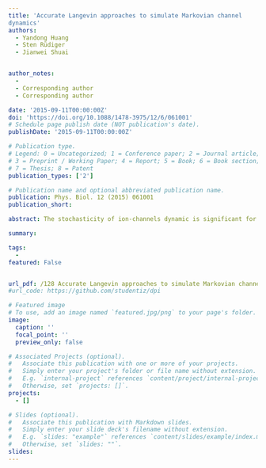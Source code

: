 ```yaml
---
title: 'Accurate Langevin approaches to simulate Markovian channel
dynamics'
authors:
  - Yandong Huang
  - Sten Rüdiger
  - Jianwei Shuai


author_notes:  
  - 
  - Corresponding author
  - Corresponding author

date: '2015-09-11T00:00:00Z'
doi: 'https://doi.org/10.1088/1478-3975/12/6/061001'
# Schedule page publish date (NOT publication's date).
publishDate: '2015-09-11T00:00:00Z'

# Publication type.
# Legend: 0 = Uncategorized; 1 = Conference paper; 2 = Journal article;
# 3 = Preprint / Working Paper; 4 = Report; 5 = Book; 6 = Book section;
# 7 = Thesis; 8 = Patent
publication_types: ['2']

# Publication name and optional abbreviated publication name.
publication: Phys. Biol. 12 (2015) 061001
publication_short: 

abstract: The stochasticity of ion-channels dynamic is significant for physiological processes on neuronal cell membranes. Microscopic simulations of the ion-channel gating with Markov chains can be considered to be an accurate standard. However, such Markovian simulations are computationally demanding for membrane areas of physiologically relevant sizes, which makes the noise-approximating or Langevin equation methods advantageous in many cases. In this review, we discuss the Langevin-like approaches, including the channel-based and simplified subunit-based stochastic differential equations proposed by Fox and Lu, and the effective Langevin approaches in which colored noise is added to deterministic differential equations. In the framework of Fox and Lu's classical models, several variants of numerical algorithms, which have been recently developed to improve accuracy as well as efficiency, are also discussed. Through the comparison of different simulation algorithms of ion-channel noise with the standard Markovian simulation, we aim to reveal the extent to which the existing Langevin-like methods approximate results using Markovian methods. Open questions for future studies are also discussed.

summary: 

tags:
  - 
featured: False


url_pdf: /128 Accurate Langevin approaches to simulate Markovian channel dynamics/128 Accurate Langevin approaches to simulate Markovian channel dynamics.pdf
#url_code: https://github.com/studentiz/dpi

# Featured image
# To use, add an image named `featured.jpg/png` to your page's folder.
image:
  caption: ''
  focal_point: ''
  preview_only: false

# Associated Projects (optional).
#   Associate this publication with one or more of your projects.
#   Simply enter your project's folder or file name without extension.
#   E.g. `internal-project` references `content/project/internal-project/index.md`.
#   Otherwise, set `projects: []`.
projects:
  - []

# Slides (optional).
#   Associate this publication with Markdown slides.
#   Simply enter your slide deck's filename without extension.
#   E.g. `slides: "example"` references `content/slides/example/index.md`.
#   Otherwise, set `slides: ""`.
slides:
---
```



